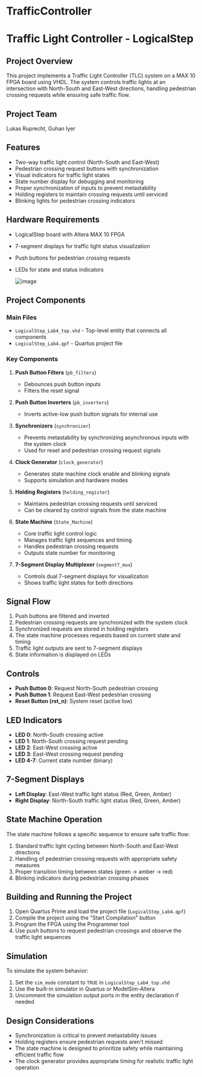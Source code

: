 # TrafficController

# Traffic Light Controller - LogicalStep 

## Project Overview
This project implements a Traffic Light Controller (TLC) system on a MAX 10 FPGA board using VHDL. The system controls traffic lights at an intersection with North-South and East-West directions, handling pedestrian crossing requests while ensuring safe traffic flow.

## Project Team
Lukas Ruprecht, Guhan Iyer

## Features
- Two-way traffic light control (North-South and East-West)
- Pedestrian crossing request buttons with synchronization
- Visual indicators for traffic light states
- State number display for debugging and monitoring
- Proper synchronization of inputs to prevent metastability
- Holding registers to maintain crossing requests until serviced
- Blinking lights for pedestrian crossing indicators

## Hardware Requirements
- LogicalStep board with Altera MAX 10 FPGA
- 7-segment displays for traffic light status visualization
- Push buttons for pedestrian crossing requests
- LEDs for state and status indicators
  
  ![image](https://github.com/user-attachments/assets/92d94445-e759-4d84-b009-d2e078d5286c)

## Project Components


### Main Files
- `LogicalStep_Lab4_top.vhd` - Top-level entity that connects all components
- `LogicalStep_Lab4.qpf` - Quartus project file

### Key Components
1. **Push Button Filters** (`pb_filters`)
   - Debounces push button inputs
   - Filters the reset signal

2. **Push Button Inverters** (`pb_inverters`)
   - Inverts active-low push button signals for internal use

3. **Synchronizers** (`synchronizer`)
   - Prevents metastability by synchronizing asynchronous inputs with the system clock
   - Used for reset and pedestrian crossing request signals

4. **Clock Generator** (`clock_generator`)
   - Generates state machine clock enable and blinking signals
   - Supports simulation and hardware modes

5. **Holding Registers** (`holding_register`)
   - Maintains pedestrian crossing requests until serviced
   - Can be cleared by control signals from the state machine

6. **State Machine** (`State_Machine`)
   - Core traffic light control logic
   - Manages traffic light sequences and timing
   - Handles pedestrian crossing requests
   - Outputs state number for monitoring

7. **7-Segment Display Multiplexer** (`segment7_mux`)
   - Controls dual 7-segment displays for visualization
   - Shows traffic light states for both directions

## Signal Flow
1. Push buttons are filtered and inverted
2. Pedestrian crossing requests are synchronized with the system clock
3. Synchronized requests are stored in holding registers
4. The state machine processes requests based on current state and timing
5. Traffic light outputs are sent to 7-segment displays
6. State information is displayed on LEDs

## Controls
- **Push Button 0**: Request North-South pedestrian crossing
- **Push Button 1**: Request East-West pedestrian crossing
- **Reset Button (rst_n)**: System reset (active low)

## LED Indicators
- **LED 0**: North-South crossing active
- **LED 1**: North-South crossing request pending
- **LED 2**: East-West crossing active
- **LED 3**: East-West crossing request pending
- **LED 4-7**: Current state number (binary)

## 7-Segment Displays
- **Left Display**: East-West traffic light status (Red, Green, Amber)
- **Right Display**: North-South traffic light status (Red, Green, Amber)

## State Machine Operation
The state machine follows a specific sequence to ensure safe traffic flow:
1. Standard traffic light cycling between North-South and East-West directions
2. Handling of pedestrian crossing requests with appropriate safety measures
3. Proper transition timing between states (green → amber → red)
4. Blinking indicators during pedestrian crossing phases

## Building and Running the Project
1. Open Quartus Prime and load the project file (`LogicalStep_Lab4.qpf`)
2. Compile the project using the "Start Compilation" button
3. Program the FPGA using the Programmer tool
4. Use push buttons to request pedestrian crossings and observe the traffic light sequences

## Simulation
To simulate the system behavior:
1. Set the `sim_mode` constant to `TRUE` in `LogicalStep_Lab4_top.vhd`
2. Use the built-in simulator in Quartus or ModelSim-Altera
3. Uncomment the simulation output ports in the entity declaration if needed

## Design Considerations
- Synchronization is critical to prevent metastability issues
- Holding registers ensure pedestrian requests aren't missed
- The state machine is designed to prioritize safety while maintaining efficient traffic flow
- The clock generator provides appropriate timing for realistic traffic light operation
